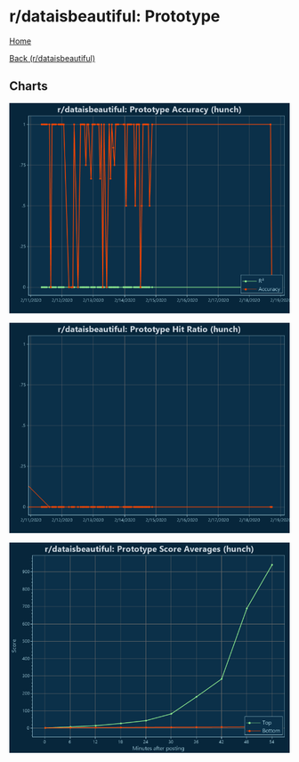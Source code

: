 # r/dataisbeautiful: Prototype

[Home](../../index.md)

[Back (r/dataisbeautiful)](../hunch_dataisbeautiful.md)

## Charts

![r/dataisbeautiful R² (hunch)](../../images/models/hunch_dataisbeautiful_Prototype_Accuracy.png "r/dataisbeautiful R² (hunch)")

![r/dataisbeautiful Hit Ratio (hunch)](../../images/models/hunch_dataisbeautiful_Prototype_HitRatio.png "r/dataisbeautiful Hit Ratio (hunch)")

![r/dataisbeautiful Score Averages (hunch)](../../images/models/hunch_dataisbeautiful_Prototype_Scores.png "r/dataisbeautiful Score Averages (hunch)")


